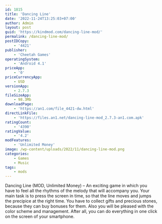 ```yaml
---
id: 1815
title: 'Dancing Line'
date: '2022-11-24T13:25:03+07:00'
author: Admin
layout: post
guid: 'https://kindmod.com/dancing-line-mod/'
permalink: /dancing-line-mod/
postIDCopy:
    - '4421'
publisher:
    - 'Cheetah Games'
operatingSystem:
    - 'Android 4.1'
priceApp:
    - '0'
priceCurrencyApp:
    - USD
versionApp:
    - 2.7.3
fileSizeApp:
    - 98.3Mb
downloadPage:
    - 'https://an1.com/file_4421-dw.html'
directLinkFile:
    - 'https://files.an1.net/dancing-line-mod_2.7.3-an1.com.apk'
ratingCount:
    - '4390'
ratingValue:
    - '4.2'
modFeatures:
    - 'Unlimited Money'
image: /wp-content/uploads/2022/11/dancing-line-mod.png
categories:
    - Games
    - Music
tags:
    - mods
---
```


Dancing Line (MOD, Unlimited Money) – An exciting game in which you have to feel all the rhythms of the melody that will accompany you. Your main task is to press the screen in time, so that the line moves and jumps the precipice at the right time. You have to collect gifts and precious stones, because they can buy bonuses for them. Also you will be pleased with the color scheme and management. After all, you can do everything in one click on the screen of your smartphone.